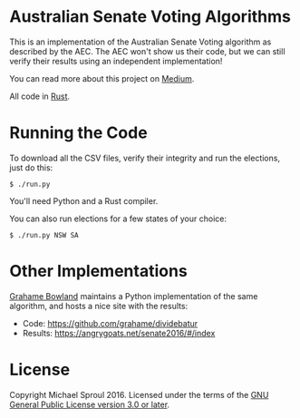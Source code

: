 Australian Senate Voting Algorithms
====

This is an implementation of the Australian Senate Voting algorithm as described by the AEC.
The AEC won't show us their code, but we can still verify their results using an independent
implementation!

You can read more about this project on [Medium][medium-article].

All code in [Rust][].

# Running the Code

To download all the CSV files, verify their integrity and run the elections, just do this:

```
$ ./run.py
```

You'll need Python and a Rust compiler.

You can also run elections for a few states of your choice:

```
$ ./run.py NSW SA
```

# Other Implementations

[Grahame Bowland](https://github.com/grahame) maintains a Python implementation
of the same algorithm, and hosts a nice site with the results:

* Code: https://github.com/grahame/dividebatur
* Results: https://angrygoats.net/senate2016/#/index

# License

Copyright Michael Sproul 2016. Licensed under the terms of the [GNU General Public License version 3.0 or later][gpl].

[Rust]: https://www.rust-lang.org
[gpl]: https://www.gnu.org/licenses/gpl-3.0.en.html
[medium-article]: https://medium.com/@michaelsproul/how-to-calculate-a-nation-states-election-result-in-your-bedroom-30f0c5d905af
